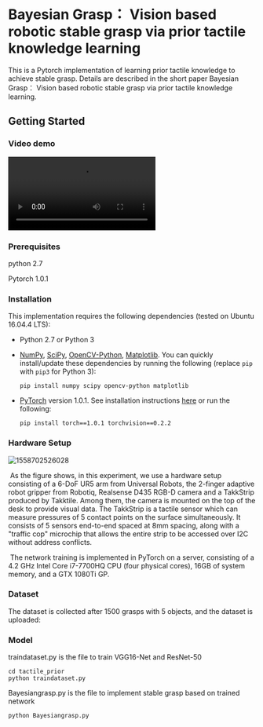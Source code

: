# Bayesian Grasp： Vision based robotic stable grasp via prior tactile knowledge learning

This is a Pytorch implementation of learning prior tactile knowledge to achieve stable grasp. Details are described in the short paper Bayesian Grasp： Vision based robotic stable grasp via prior tactile knowledge learning.

## Getting Started

### Video demo

<video src="/media/schortenger/526664CE6664B47F/论文/论文/ICRA 2019/PPT与海报/视频制作素材/demo including generalization(1080p)_youtube.mp4"></video>

### Prerequisites

python 2.7

Pytorch 1.0.1

### Installation

This implementation requires the following dependencies (tested on Ubuntu 16.04.4 LTS):

- Python 2.7 or Python 3

- [NumPy](http://www.numpy.org/), [SciPy](https://www.scipy.org/scipylib/index.html), [OpenCV-Python](https://docs.opencv.org/3.0-beta/doc/py_tutorials/py_tutorials.html), [Matplotlib](https://matplotlib.org/). You can quickly install/update these dependencies by running the following (replace `pip` with `pip3` for Python 3):

  ```
  pip install numpy scipy opencv-python matplotlib
  ```

- [PyTorch](http://pytorch.org/) version 1.0.1. See installation instructions [here](http://pytorch.org/previous-versions/) or run the following:

  ```
  pip install torch==1.0.1 torchvision==0.2.2
  ```

### Hardware Setup

![1558702526028](/home/schortenger/.config/Typora/typora-user-images/1558702526028.png)

​	As the figure shows, in this experiment, we use a hardware setup consisting of a 6-DoF UR5 arm from Universal Robots, the 2-finger adaptive robot gripper from Robotiq, Realsense D435 RGB-D camera and a TakkStrip produced by Takktile. Among them, the camera is mounted on the top of the desk to provide visual data. The TakkStrip is a tactile sensor which can measure pressures of 5 contact points on the surface simultaneously. It consists of 5 sensors end-to-end spaced at 8mm spacing, along with a "traffic cop" microchip that allows the entire strip to be accessed over I2C without address conflicts.

​	The network training is implemented in PyTorch on a server, consisting of a 4.2 GHz Intel Core i7-7700HQ CPU (four physical cores), 16GB of system memory, and a GTX 1080Ti GP.

### Dataset

The dataset is collected after 1500 grasps with 5 objects, and the dataset is uploaded:

### Model

traindataset.py is the file to train VGG16-Net and ResNet-50

```
cd tactile_prior
python traindataset.py
```

Bayesiangrasp.py is the file to implement stable grasp based on trained network

```
python Bayesiangrasp.py
```

